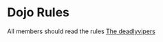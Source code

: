 Dojo Rules
==========

All members should read the rules
[The deadlyvipers](https://github.com/deadlyvipers)
